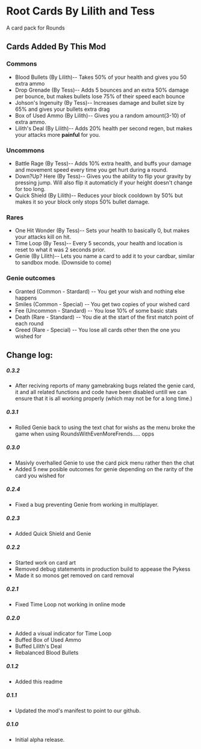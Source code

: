 # Root Cards By Lilith and Tess
A card pack for Rounds
## Cards Added By This Mod
### Commons
- Blood Bullets (By Lilith)-- Takes 50% of your health and gives you 50 extra ammo
- Drop Grenade (By Tess)-- Adds 5 bounces and an extra 50% damage per bounce, but makes bullets lose 75% of their speed each bounce
- Johson's Ingenuity (By Tess)-- Increases damage and bullet size by 65% and gives your bullets extra drag
- Box of Used Ammo (By Lilith)-- Gives you a random amount(3-10) of extra ammo.
- Lilith's Deal (By Lilith)-- Adds 20% health per second regen, but makes your attacks more **painful** for you.


### Uncommons
- Battle Rage (By Tess)-- Adds 10% extra health, and buffs your damage and movement speed every time you get hurt during a round.
- Down?Up? Here (By Tess)-- Gives you the ability to flip your gravity by pressing jump. Will also flip it automaticly if your height doesn't change for too long.
- Quick Shield (By Lilith)-- Reduces your block cooldown by 50% but makes it so your block only stops 50% bullet damage.

### Rares
- One Hit Wonder (By Tess)-- Sets your health to basically 0, but makes your attacks kill on hit.
- Time Loop (By Tess)-- Every 5 seconds, your health and location is reset to what it was 2 seconds prior.
- Genie (By Lilith)-- Lets you name a card to add it to your cardbar, similar to sandbox mode. (Downside to come)


### Genie outcomes
- Granted (Common - Stardard) -- You get your wish and nothing else happens
- Smiles (Common - Special) -- You get two copies of your wished card
- Fee (Uncommon - Standard) -- You lose 10% of some basic stats
- Death (Rare - Standard) -- You die at the start of the first match point of each round
- Greed (Rare - Special) -- You lose all cards other then the one you wished for


## Change log:

##### 0.3.2
- After reciving reports of many gamebraking bugs related the genie card, it and all related functions and code have been disabled untill we can ensure that it is all working properly (which may not be for a long time.)

##### 0.3.1
- Rolled Genie back to using the text chat for wishs as the menu broke the game when using RoundsWithEvenMoreFrends..... opps

##### 0.3.0
- Masivly overhalled Genie to use the card pick menu rather then the chat
- Added 5 new posible outcomes for genie depending on the rarity of the card you wished for

##### 0.2.4
- Fixed a bug preventing Genie from working in multiplayer.

##### 0.2.3
- Added Quick Shield and Genie

##### 0.2.2
- Started work on card art
- Removed debug statements in production build to appease the Pykess
- Made it so monos get removed on card removal

##### 0.2.1
- Fixed Time Loop not working in online mode

##### 0.2.0
- Added a visual indicator for Time Loop
- Buffed Box of Used Ammo
- Buffed Lilith's Deal
- Rebalanced Blood Bullets 

##### 0.1.2
- Added this readme

##### 0.1.1
- Updated the mod's manifest to point to our github.

##### 0.1.0
- Initial alpha release.
